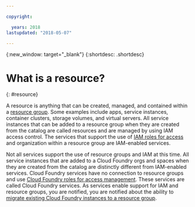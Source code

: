 ```yaml
---

copyright:

  years: 2018
lastupdated: "2018-05-07"

---
```


{:new_window: target="_blank"}
{:shortdesc: .shortdesc}


# What is a resource?
{: #resource}

A resource is anything that can be created, managed, and contained within a [resource group](/docs/resources/resourcegroups.html#rgs). Some examples include apps, service instances, container clusters, storage volumes, and virtual servers. All service instances that can be added to a resource group when they are created from the catalog are called resources and are managed by using IAM access control. The services that support the use of [IAM roles for access](/docs/iam/users_roles.html#iamusermanrol) and organization within a resource group are IAM-enabled services.

Not all services support the use of resource groups and IAM at this time. All service instances that are added to a Cloud Foundry orgs and spaces when they are created from the catalog are distinctly different from IAM-enabled services. Cloud Foundry services have no connection to resource groups and use [Cloud Foundry roles for access management](/docs/iam/cfaccess.html#cfaccess). These services are called Cloud Foundry services. As services enable support for IAM and resource groups, you are notified, you are notified about the ability to [migrate existing Cloud Foundry instances to a resource group](/docs/resources/instance_migration.html#migrate).


